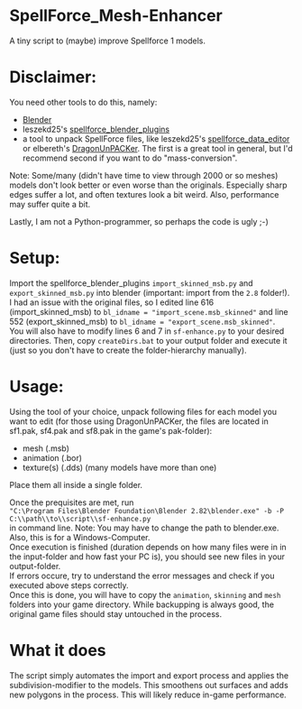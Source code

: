 # SpellForce_Mesh-Enhancer
A tiny script to (maybe) improve Spellforce 1 models.

# Disclaimer:
You need other tools to do this, namely:
- [Blender](https://www.blender.org/download/)
- leszekd25's [spellforce_blender_plugins](https://github.com/leszekd25/spellforce_blender_plugins)
- a tool to unpack SpellForce files, like leszekd25's [spellforce_data_editor](https://github.com/leszekd25/spellforce_data_editor) or elbereth's [DragonUnPACKer](https://github.com/elbereth/DragonUnPACKer/). The first is a great tool in general, but I'd recommend second if you want to do "mass-conversion".  
  
Note: Some/many (didn't have time to view through 2000 or so meshes) models don't look better or even worse than the originals. Especially sharp edges suffer a lot, and often textures look a bit weird. Also, performance may suffer quite a bit.  
  
Lastly, I am not a Python-programmer, so perhaps the code is ugly ;-)

# Setup:
Import the spellforce_blender_plugins `import_skinned_msb.py` and `export_skinned_msb.py` into blender (important: import from the `2.8` folder!).  
I had an issue with the original files, so I edited line 616 (import_skinned_msb) to `bl_idname = "import_scene.msb_skinned"` and line 552 (export_skinned_msb) to `bl_idname = "export_scene.msb_skinned"`.  
You will also have to modify lines 6 and 7 in `sf-enhance.py` to your desired directories. Then, copy `createDirs.bat` to your output folder and execute it (just so you don't have to create the folder-hierarchy manually).

# Usage:
Using the tool of your choice, unpack following files for each model you want to edit (for those using DragonUnPACKer, the files are located in sf1.pak, sf4.pak and sf8.pak in the game's pak-folder):
- mesh (.msb)
- animation (.bor)
- texture(s) (.dds) (many models have more than one)  
  
Place them all inside a single folder.  
  
Once the prequisites are met, run  
`"C:\Program Files\Blender Foundation\Blender 2.82\blender.exe" -b -P C:\\path\\to\\script\\sf-enhance.py`  
in command line.
Note: You may have to change the path to blender.exe. Also, this is for a Windows-Computer.  
Once execution is finished (duration depends on how many files were in in the input-folder and how fast your PC is), you should see new files in your output-folder.  
If errors occure, try to understand the error messages and check if you executed above steps correctly.  
Once this is done, you will have to copy the `animation`, `skinning` and `mesh` folders into your game directory. While backupping is always good, the original game files should stay untouched in the process.

# What it does
The script simply automates the import and export process and applies the subdivision-modifier to the models. This smoothens out surfaces and adds new polygons in the process. This will likely reduce in-game performance.  
